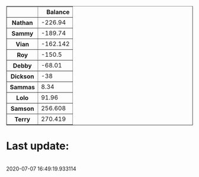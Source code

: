 <table border="1" class="dataframe">
  <thead>
    <tr style="text-align: right;">
      <th></th>
      <th>Balance</th>
    </tr>
  </thead>
  <tbody>
    <tr>
      <th>Nathan</th>
      <td>-226.94</td>
    </tr>
    <tr>
      <th>Sammy</th>
      <td>-189.74</td>
    </tr>
    <tr>
      <th>Vian</th>
      <td>-162.142</td>
    </tr>
    <tr>
      <th>Roy</th>
      <td>-150.5</td>
    </tr>
    <tr>
      <th>Debby</th>
      <td>-68.01</td>
    </tr>
    <tr>
      <th>Dickson</th>
      <td>-38</td>
    </tr>
    <tr>
      <th>Sammas</th>
      <td>8.34</td>
    </tr>
    <tr>
      <th>Lolo</th>
      <td>91.96</td>
    </tr>
    <tr>
      <th>Samson</th>
      <td>256.608</td>
    </tr>
    <tr>
      <th>Terry</th>
      <td>270.419</td>
    </tr>
  </tbody>
</table><H1>Last update:</h1><br>2020-07-07 16:49:19.933114